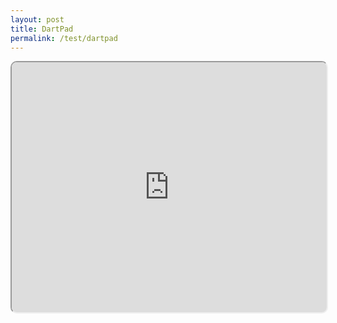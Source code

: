 ```yaml
---
layout: post
title: DartPad
permalink: /test/dartpad
---
```


<iframe style="width:100%;height:400px; border-radius:10px;" src="https://dartpad.dev/embed-inline.html?id=5d70bc1889d055c7a18d35d77874af88&split=80&theme=dark"></iframe>